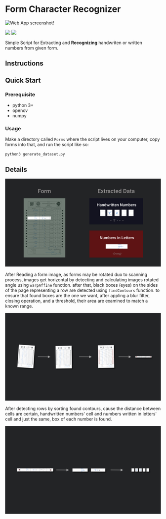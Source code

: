 # Form Character Recognizer

![Web App screenshot!](./Assets/webapp-screenshot.png)

![](https://img.shields.io/badge/python-%3E%3D%203.0-blue.svg) ![](https://img.shields.io/badge/version-0.6-pink.svg)

Simple Script for Extracting and **Recognizing** handwriten or written numbers from given form.

## Instructions

## Quick Start

### Prerequisite

- python 3+
- opencv
- numpy

### Usage

Make a directory called `Forms` where the script lives on your computer, copy forms into that, and run the script like so:

```shell
python3 generate_dataset.py
```

## Details

![main image!](./Assets/main.png)

After Reading a form image, as forms may be rotated duo to scanning process, images get horizontal by detecting and calculating images rotated angle using `warpAffine` function. after that, black boxes (eyes) on the sides of the page representing a row are detected using `findContours` function. to ensure that found boxes are the one we want, after appling a blur filter, closing operation, and a threshold, their area are examined to match a known range.

![](./Assets/row.png) 

After detecting rows by sorting found contours, cause the distance between cells are certain, handwritten numbers' cell and numbers written in letters' cell and just the same, box of each number is found. 

![](./Assets/cells.png) 
